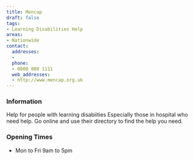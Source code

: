 ```yaml
---
title: Mencap
draft: false
tags:
- Learning Disabilities Help
areas:
- Nationwide
contact:
  addresses:
  - 
  phone:
  - 0808 808 1111
  web_addresses:
  - http://www.mencap.org.uk
---
```


### Information
Help for people with learning disabiities
Especially those in hospital who need help.
Go online and use their directory to find the
help you need.


### Opening Times
* Mon to Fri   9am to 5pm

